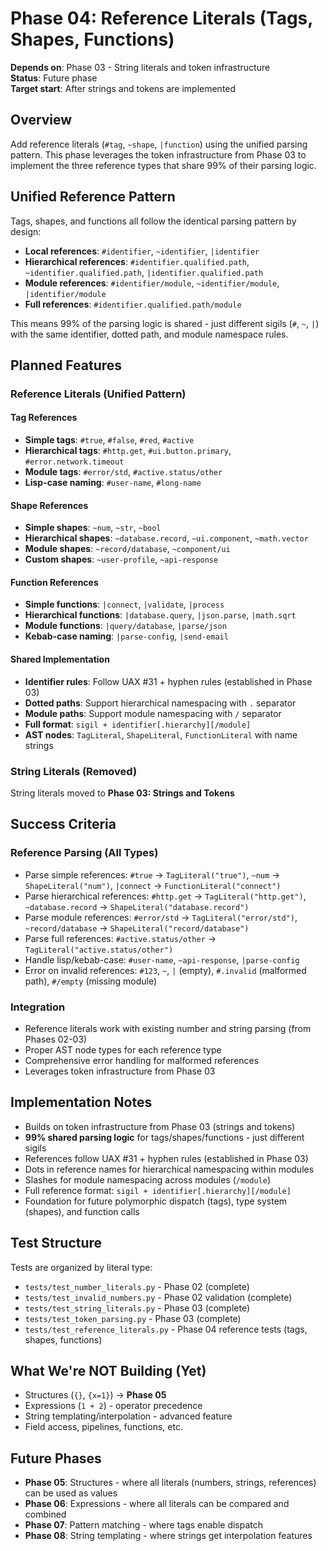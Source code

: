 # Phase 04: Reference Literals (Tags, Shapes, Functions)

**Depends on**: Phase 03 - String literals and token infrastructure  
**Status**: Future phase  
**Target start**: After strings and tokens are implemented

## Overview

Add reference literals (`#tag`, `~shape`, `|function`) using the unified parsing pattern. This phase leverages the token infrastructure from Phase 03 to implement the three reference types that share 99% of their parsing logic.

## Unified Reference Pattern

Tags, shapes, and functions all follow the identical parsing pattern by design:
- **Local references**: `#identifier`, `~identifier`, `|identifier`
- **Hierarchical references**: `#identifier.qualified.path`, `~identifier.qualified.path`, `|identifier.qualified.path`
- **Module references**: `#identifier/module`, `~identifier/module`, `|identifier/module`
- **Full references**: `#identifier.qualified.path/module`

This means 99% of the parsing logic is shared - just different sigils (`#`, `~`, `|`) with the same identifier, dotted path, and module namespace rules.

## Planned Features

### Reference Literals (Unified Pattern)

#### Tag References
- **Simple tags**: `#true`, `#false`, `#red`, `#active`
- **Hierarchical tags**: `#http.get`, `#ui.button.primary`, `#error.network.timeout`
- **Module tags**: `#error/std`, `#active.status/other`
- **Lisp-case naming**: `#user-name`, `#long-name`

#### Shape References  
- **Simple shapes**: `~num`, `~str`, `~bool`
- **Hierarchical shapes**: `~database.record`, `~ui.component`, `~math.vector`
- **Module shapes**: `~record/database`, `~component/ui`
- **Custom shapes**: `~user-profile`, `~api-response`

#### Function References
- **Simple functions**: `|connect`, `|validate`, `|process`
- **Hierarchical functions**: `|database.query`, `|json.parse`, `|math.sqrt`
- **Module functions**: `|query/database`, `|parse/json`
- **Kebab-case naming**: `|parse-config`, `|send-email`

#### Shared Implementation
- **Identifier rules**: Follow UAX #31 + hyphen rules (established in Phase 03)
- **Dotted paths**: Support hierarchical namespacing with `.` separator
- **Module paths**: Support module namespacing with `/` separator
- **Full format**: `sigil + identifier[.hierarchy][/module]`
- **AST nodes**: `TagLiteral`, `ShapeLiteral`, `FunctionLiteral` with name strings

### String Literals (Removed)

String literals moved to **Phase 03: Strings and Tokens**

## Success Criteria

### Reference Parsing (All Types)
- Parse simple references: `#true` → `TagLiteral("true")`, `~num` → `ShapeLiteral("num")`, `|connect` → `FunctionLiteral("connect")`
- Parse hierarchical references: `#http.get` → `TagLiteral("http.get")`, `~database.record` → `ShapeLiteral("database.record")`
- Parse module references: `#error/std` → `TagLiteral("error/std")`, `~record/database` → `ShapeLiteral("record/database")`
- Parse full references: `#active.status/other` → `TagLiteral("active.status/other")`
- Handle lisp/kebab-case: `#user-name`, `~api-response`, `|parse-config`
- Error on invalid references: `#123`, `~`, `|` (empty), `#.invalid` (malformed path), `#/empty` (missing module)

### Integration
- Reference literals work with existing number and string parsing (from Phases 02-03)
- Proper AST node types for each reference type
- Comprehensive error handling for malformed references
- Leverages token infrastructure from Phase 03

## Implementation Notes

- Builds on token infrastructure from Phase 03 (strings and tokens)
- **99% shared parsing logic** for tags/shapes/functions - just different sigils
- References follow UAX #31 + hyphen rules (established in Phase 03)
- Dots in reference names for hierarchical namespacing within modules
- Slashes for module namespacing across modules (`/module`)
- Full reference format: `sigil + identifier[.hierarchy][/module]`
- Foundation for future polymorphic dispatch (tags), type system (shapes), and function calls

## Test Structure

Tests are organized by literal type:
- `tests/test_number_literals.py` - Phase 02 (complete)
- `tests/test_invalid_numbers.py` - Phase 02 validation (complete)
- `tests/test_string_literals.py` - Phase 03 (complete)
- `tests/test_token_parsing.py` - Phase 03 (complete)
- `tests/test_reference_literals.py` - Phase 04 reference tests (tags, shapes, functions)

## What We're NOT Building (Yet)

- Structures (`{}`, `{x=1}`) → **Phase 05**
- Expressions (`1 + 2`) - operator precedence  
- String templating/interpolation - advanced feature
- Field access, pipelines, functions, etc.

## Future Phases

- **Phase 05**: Structures - where all literals (numbers, strings, references) can be used as values
- **Phase 06**: Expressions - where all literals can be compared and combined
- **Phase 07**: Pattern matching - where tags enable dispatch
- **Phase 08**: String templating - where strings get interpolation features
